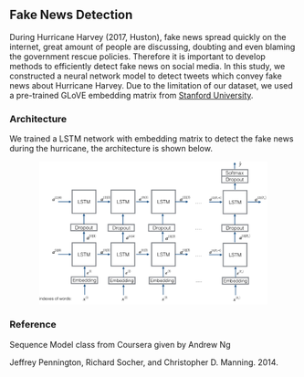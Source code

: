 ## Fake News Detection

During Hurricane Harvey (2017, Huston), fake news spread quickly on the internet, great amount of people are discussing, doubting and even blaming the government rescue policies. Therefore it is important to develop methods to efficiently detect fake news on social media. In this study, we constructed a neural network model to detect tweets which convey fake news about Hurricane Harvey. Due to the limitation of our dataset, we used a pre-trained GLoVE embedding matrix from [Stanford University](https://nlp.stanford.edu/projects/glove/).

### Architecture

We trained a LSTM network with embedding matrix to detect the fake news during the hurricane, the architecture is shown below.
<p align="center">
  <img src="https://github.com/fangshulin/Fake-News-Detection/blob/master/img/architecture.png" width="400"/></p>

### Reference
Sequence Model class from Coursera given by Andrew Ng

Jeffrey Pennington, Richard Socher, and Christopher D. Manning. 2014. 

